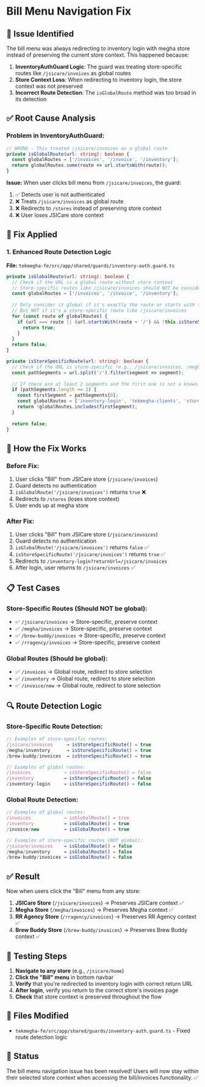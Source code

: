 # Bill Menu Navigation Fix

## 🐛 **Issue Identified**

The bill menu was always redirecting to inventory login with megha store instead of preserving the current store context. This happened because:

1. **InventoryAuthGuard Logic**: The guard was treating store-specific routes like `/jsicare/invoices` as global routes
2. **Store Context Loss**: When redirecting to inventory login, the store context was not preserved
3. **Incorrect Route Detection**: The `isGlobalRoute` method was too broad in its detection

## ✅ **Root Cause Analysis**

### **Problem in InventoryAuthGuard:**
```typescript
// WRONG - This treated /jsicare/invoices as a global route
private isGlobalRoute(url: string): boolean {
  const globalRoutes = ['/invoices', '/invoice', '/inventory'];
  return globalRoutes.some(route => url.startsWith(route));
}
```

**Issue:** When user clicks bill menu from `/jsicare/invoices`, the guard:
1. ✅ Detects user is not authenticated
2. ❌ Treats `/jsicare/invoices` as global route
3. ❌ Redirects to `/stores` instead of preserving store context
4. ❌ User loses JSICare store context

## 🔧 **Fix Applied**

### **1. Enhanced Route Detection Logic**

**File:** `tekmegha-fe/src/app/shared/guards/inventory-auth.guard.ts`

```typescript
private isGlobalRoute(url: string): boolean {
  // Check if the URL is a global route without store context
  // Store-specific routes like /jsicare/invoices should NOT be considered global
  const globalRoutes = ['/invoices', '/invoice', '/inventory'];
  
  // Only consider it global if it's exactly the route or starts with the route followed by /
  // But NOT if it's a store-specific route like /jsicare/invoices
  for (const route of globalRoutes) {
    if (url === route || (url.startsWith(route + '/') && !this.isStoreSpecificRoute(url))) {
      return true;
    }
  }
  return false;
}

private isStoreSpecificRoute(url: string): boolean {
  // Check if the URL is store-specific (e.g., /jsicare/invoices, /megha/invoices)
  const pathSegments = url.split('/').filter(segment => segment);
  
  // If there are at least 2 segments and the first one is not a known global route
  if (pathSegments.length >= 2) {
    const firstSegment = pathSegments[0];
    const globalRoutes = ['inventory-login', 'tekmegha-clients', 'stores', 'home', 'menu', 'cart', 'profile', 'login'];
    return !globalRoutes.includes(firstSegment);
  }
  
  return false;
}
```

## 🎯 **How the Fix Works**

### **Before Fix:**
1. User clicks "Bill" from JSICare store (`/jsicare/invoices`)
2. Guard detects no authentication
3. `isGlobalRoute('/jsicare/invoices')` returns `true` ❌
4. Redirects to `/stores` (loses store context)
5. User ends up at megha store

### **After Fix:**
1. User clicks "Bill" from JSICare store (`/jsicare/invoices`)
2. Guard detects no authentication
3. `isGlobalRoute('/jsicare/invoices')` returns `false` ✅
4. `isStoreSpecificRoute('/jsicare/invoices')` returns `true` ✅
5. Redirects to `/inventory-login?returnUrl=/jsicare/invoices`
6. After login, user returns to `/jsicare/invoices` ✅

## 📋 **Test Cases**

### **Store-Specific Routes (Should NOT be global):**
- ✅ `/jsicare/invoices` → Store-specific, preserve context
- ✅ `/megha/invoices` → Store-specific, preserve context
- ✅ `/brew-buddy/invoices` → Store-specific, preserve context
- ✅ `/rragency/invoices` → Store-specific, preserve context

### **Global Routes (Should be global):**
- ✅ `/invoices` → Global route, redirect to store selection
- ✅ `/inventory` → Global route, redirect to store selection
- ✅ `/invoice/new` → Global route, redirect to store selection

## 🔍 **Route Detection Logic**

### **Store-Specific Route Detection:**
```typescript
// Examples of store-specific routes:
/jsicare/invoices     → isStoreSpecificRoute() = true
/megha/inventory      → isStoreSpecificRoute() = true
/brew-buddy/invoices  → isStoreSpecificRoute() = true

// Examples of global routes:
/invoices            → isStoreSpecificRoute() = false
/inventory           → isStoreSpecificRoute() = false
/inventory-login     → isStoreSpecificRoute() = false
```

### **Global Route Detection:**
```typescript
// Examples of global routes:
/invoices            → isGlobalRoute() = true
/inventory           → isGlobalRoute() = true
/invoice/new         → isGlobalRoute() = true

// Examples of store-specific routes (NOT global):
/jsicare/invoices    → isGlobalRoute() = false
/megha/inventory     → isGlobalRoute() = false
/brew-buddy/invoices → isGlobalRoute() = false
```

## ✅ **Result**

Now when users click the "Bill" menu from any store:

1. **JSICare Store** (`/jsicare/invoices`) → Preserves JSICare context ✅
2. **Megha Store** (`/megha/invoices`) → Preserves Megha context ✅
3. **RR Agency Store** (`/rragency/invoices`) → Preserves RR Agency context ✅
4. **Brew Buddy Store** (`/brew-buddy/invoices`) → Preserves Brew Buddy context ✅

## 🧪 **Testing Steps**

1. **Navigate to any store** (e.g., `/jsicare/home`)
2. **Click the "Bill" menu** in bottom navbar
3. **Verify** that you're redirected to inventory login with correct return URL
4. **After login**, verify you return to the correct store's invoices page
5. **Check** that store context is preserved throughout the flow

## 📁 **Files Modified**

- `tekmegha-fe/src/app/shared/guards/inventory-auth.guard.ts` - Fixed route detection logic

## 🎉 **Status**

The bill menu navigation issue has been resolved! Users will now stay within their selected store context when accessing the bill/invoices functionality. ✅
